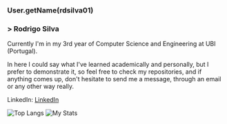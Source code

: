 ### User.getName(rdsilva01)
### > Rodrigo Silva

Currently I'm in my 3rd year of Computer Science and Engineering at UBI (Portugal).

In here I could say what I've learned academically and personally, but I prefer to demonstrate it, so feel free to check my repositories, and if anything comes up, don't hesitate to send me a message, through an email or any other way really.

LinkedIn:  [LinkedIn](https://www.linkedin.com/in/rodrigo-silva-455b291bb/)

![Top Langs](https://github-readme-stats.vercel.app/api/top-langs/?username=rdsilva01&layout=donut&count_private=true&show_icons=true&bg_color=00000000)
![My Stats](https://github-readme-stats.vercel.app/api?username=rdsilva01&count_private=true&show_icons=true&bg_color=00000000)
